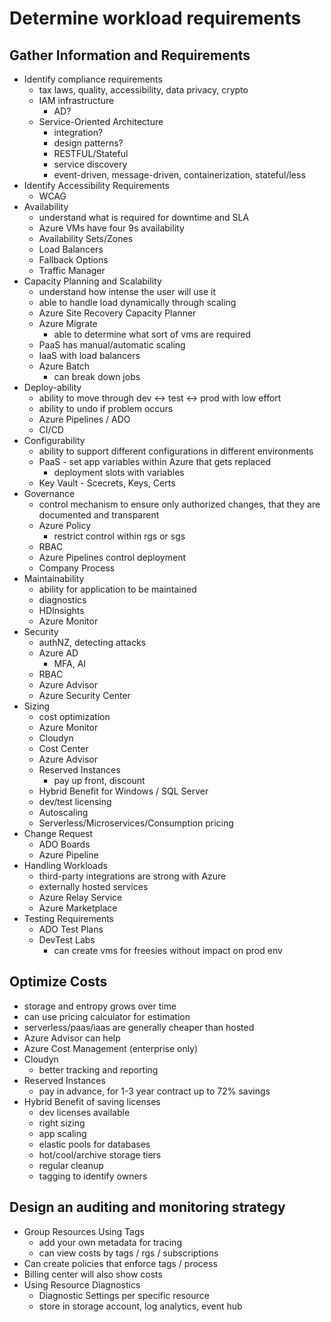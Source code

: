# Determine workload requirements

## Gather Information and Requirements
- Identify compliance requirements
  - tax laws, quality, accessibility, data privacy, crypto
  - IAM infrastructure
    - AD?
  - Service-Oriented Architecture
    - integration?
    - design patterns?
    - RESTFUL/Stateful
    - service discovery
    - event-driven, message-driven, containerization, stateful/less
- Identify Accessibility Requirements
  - WCAG
- Availability
  - understand what is required for downtime and SLA
  - Azure VMs have four 9s availability
  - Availability Sets/Zones
  - Load Balancers
  - Fallback Options
  - Traffic Manager
- Capacity Planning and Scalability
  - understand how intense the user will use it
  - able to handle load dynamically through scaling
  - Azure Site Recovery Capacity Planner
  - Azure Migrate
    - able to determine what sort of vms are required
  - PaaS has manual/automatic scaling
  - IaaS with load balancers
  - Azure Batch
    - can break down jobs
- Deploy-ability
  - ability to move through dev <-> test <-> prod with low effort
  - ability to undo if problem occurs
  - Azure Pipelines / ADO
  - CI/CD 
- Configurability
  - ability to support different configurations in different environments
  - PaaS - set app variables within Azure that gets replaced
    - deployment slots with variables
  - Key Vault - Scecrets, Keys, Certs
- Governance
  - control mechanism to ensure only authorized changes, that they are documented and transparent
  - Azure Policy
    - restrict control within rgs or sgs
  - RBAC
  - Azure Pipelines control deployment
  - Company Process
- Maintainability
  - ability for application to be maintained
  - diagnostics
  - HDInsights
  - Azure Monitor
- Security
  - authNZ, detecting attacks
  - Azure AD
    - MFA, AI
  - RBAC
  - Azure Advisor
  - Azure Security Center
- Sizing
  - cost optimization
  - Azure Monitor
  - Cloudyn
  - Cost Center
  - Azure Advisor
  - Reserved Instances
    - pay up front, discount
  - Hybrid Benefit for Windows / SQL Server
  - dev/test licensing
  - Autoscaling
  - Serverless/Microservices/Consumption pricing
- Change Request
  - ADO Boards
  - Azure Pipeline
- Handling Workloads
  - third-party integrations are strong with Azure
  - externally hosted services
  - Azure Relay Service
  - Azure Marketplace
- Testing Requirements
  - ADO Test Plans
  - DevTest Labs
    - can create vms for freesies without impact on prod env

## Optimize Costs
- storage and entropy grows over time
- can use pricing calculator for estimation
- serverless/paas/iaas are generally cheaper than hosted
- Azure Advisor can help
- Azure Cost Management (enterprise only)
- Cloudyn
  - better tracking and reporting
- Reserved Instances
  - pay in advance, for 1-3 year contract up to 72% savings
- Hybrid Benefit of saving licenses
  - dev licenses available
  - right sizing
  - app scaling
  - elastic pools for databases
  - hot/cool/archive storage tiers
  - regular cleanup
  - tagging to identify owners

## Design an auditing and monitoring strategy
- Group Resources Using Tags
  - add your own metadata for tracing
  - can view costs by tags / rgs / subscriptions
- Can create policies that enforce tags / process
- Billing center will also show costs
- Using Resource Diagnostics
  - Diagnostic Settings per specific resource
  - store in storage account, log analytics, event hub